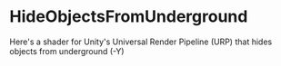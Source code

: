 # HideObjectsFromUnderground
Here's a shader for Unity's Universal Render Pipeline (URP) that hides objects from underground (-Y)
